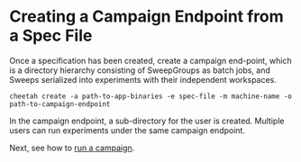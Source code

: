 Creating a Campaign Endpoint from a Spec File
=============================================

Once a specification has been created, create a campaign end-point, which is a directory hierarchy consisting of SweepGroups as batch jobs, and Sweeps serialized into experiments with their independent workspaces.

`cheetah create -a path-to-app-binaries -e spec-file -m machine-name -o path-to-campaign-endpoint`

In the campaign endpoint, a sub-directory for the user is created. Multiple users can run experiments under the same campaign endpoint.


Next, see how to [run a campaign](campaign-run).

